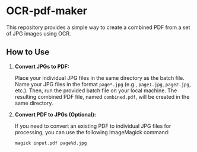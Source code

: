 # OCR-pdf-maker

This repository provides a simple way to create a combined PDF from a set of JPG images using OCR.

## How to Use

1. **Convert JPGs to PDF:**

   Place your individual JPG files in the same directory as the batch file.  Name your JPG files in the format `page*.jpg` (e.g., `page1.jpg`, `page2.jpg`, etc.).  Then, run the provided batch file on your local machine. The resulting combined PDF file, named `combined.pdf`, will be created in the same directory.

2. **Convert PDF to JPGs (Optional):**

   If you need to convert an existing PDF to individual JPG files for processing, you can use the following ImageMagick command:

   ```bash
   magick input.pdf page%d.jpg
